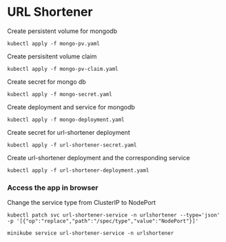 # URL Shortener

Create persistent volume for mongodb
```
kubectl apply -f mongo-pv.yaml
```

Create persisitent volume claim
```
kubectl apply -f mongo-pv-claim.yaml
```

Create secret for mongo db
```
kubectl apply -f mongo-secret.yaml
```

Create deployment and service for mongodb
```
kubectl apply -f mongo-deployment.yaml
```

Create secret for url-shortener deployment
```
kubectl apply -f url-shortener-secret.yaml
```
Create url-shortener deployment and the corresponding service
```
kubectl apply -f url-shortener-deployment.yaml
```

### Access the app in browser

Change the service type from ClusterIP to NodePort
```
kubectl patch svc url-shortener-service -n urlshortener --type='json' -p '[{"op":"replace","path":"/spec/type","value":"NodePort"}]'
```

```
minikube service url-shortener-service -n urlshortener
```

